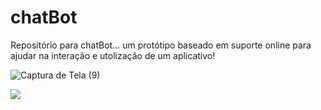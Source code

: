 # chatBot
Repositório para chatBot... um protótipo baseado em suporte online para ajudar na interação e utolização de um aplicativo!

![Captura de Tela (9)](https://github.com/clementscompany/chatBot/assets/130271950/a0026352-69b7-4baf-ae06-60466bcc8d79)

<img src="https://github.com/clementscompany/chatBot/issues/1#issuecomment-1782639022">
